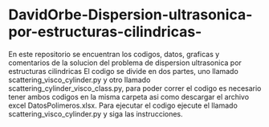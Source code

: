 # DavidOrbe-Dispersion-ultrasonica-por-estructuras-cilindricas-
En este repositorio se encuentran los codigos, datos, graficas y comentarios de la solucion del problema de dispersion ultrasonica por estructuras cilindricas
El codigo se divide en dos partes, uno llamado scattering_visco_cylinder.py y otro llamado scattering_cylinder_visco_class.py, para poder correr el codigo es 
necesario tener ambos codigos en la misma carpeta asi como descargar el archivo excel DatosPolimeros.xlsx. Para ejecutar el codigo ejecute el llamado 
scattering_visco_cylinder.py y siga las instrucciones.
